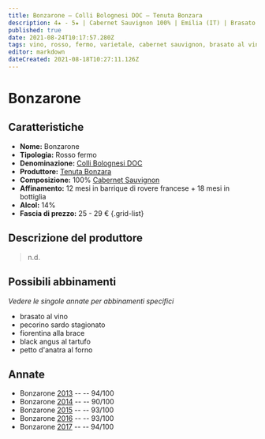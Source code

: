 ```yaml
---
title: Bonzarone – Colli Bolognesi DOC – Tenuta Bonzara
description: 4★ - 5★ | Cabernet Sauvignon 100% | Emilia (IT) | Brasato al vino – Pecorino sardo stagionato – Fiorentina alla brace – Black angus al tartufo – Petto d'anatra al forno
published: true
date: 2021-08-24T10:17:57.280Z
tags: vino, rosso, fermo, varietale, cabernet sauvignon, brasato al vino, pecorino sardo stagionato, fiorentina alla brace, black angus al tartufo, petto d'anatra al forno, 25 - 29 €, 5 stelle
editor: markdown
dateCreated: 2021-08-18T10:27:11.126Z
---
```


# Bonzarone

## Caratteristiche
- **Nome:** Bonzarone 
- **Tipologia:** Rosso fermo
- **Denominazione:** [Colli Bolognesi DOC](/denominazioni/Italia/Emilia/DOC/Colli-Bolognesi) 
- **Produttore:** [Tenuta Bonzara](/produttori/Italia/Emilia/Tenuta-Bonzara) 
- **Composizione:** 100% [Cabernet Sauvignon](/vitigni/Francia/bacca-nera/cabernet-sauvignon)
- **Affinamento:** 12 mesi in barrique di rovere francese + 18 mesi in bottiglia
- **Alcol:** 14%
- **Fascia di prezzo:** 25 - 29 €
{.grid-list}

## Descrizione del produttore

> n.d.

## Possibili abbinamenti
*Vedere le singole annate per abbinamenti specifici*

- brasato al vino
- pecorino sardo stagionato
- fiorentina alla brace
- black angus al tartufo
- petto d'anatra al forno

## Annate
- Bonzarone [2013](/vini/Italia/Emilia/Tenuta-Bonzara/Bonzarone/2013) -- <span class="star-5"></span> -- 94/100
- Bonzarone [2014](/vini/Italia/Emilia/Tenuta-Bonzara/Bonzarone/2014) -- <span class="star-4"></span> -- 90/100
- Bonzarone [2015](/vini/Italia/Emilia/Tenuta-Bonzara/Bonzarone/2015) -- <span class="star-5"></span> -- 93/100
- Bonzarone [2016](/vini/Italia/Emilia/Tenuta-Bonzara/Bonzarone/2016) -- <span class="star-5"></span> -- 93/100
- Bonzarone [2017](/vini/Italia/Emilia/Tenuta-Bonzara/Bonzarone/2017) -- <span class="star-5"></span> -- 94/100

